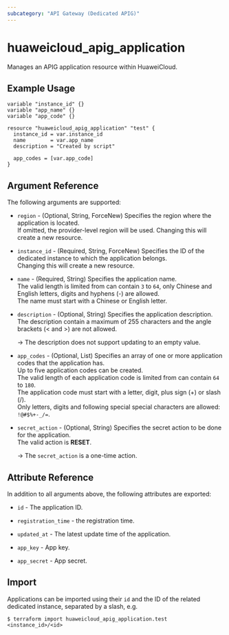```yaml
---
subcategory: "API Gateway (Dedicated APIG)"
---
```


# huaweicloud_apig_application

Manages an APIG application resource within HuaweiCloud.

## Example Usage

```hcl
variable "instance_id" {}
variable "app_name" {}
variable "app_code" {}

resource "huaweicloud_apig_application" "test" {
  instance_id = var.instance_id
  name        = var.app_name
  description = "Created by script"

  app_codes = [var.app_code]
}
```

## Argument Reference

The following arguments are supported:

* `region` - (Optional, String, ForceNew) Specifies the region where the application is located.  
  If omitted, the provider-level region will be used. Changing this will create a new resource.

* `instance_id` - (Required, String, ForceNew) Specifies the ID of the dedicated instance to which the application
  belongs.  
  Changing this will create a new resource.

* `name` - (Required, String) Specifies the application name.  
  The valid length is limited from can contain `3` to `64`, only Chinese and English letters, digits and hyphens (-)
  are allowed.  
  The name must start with a Chinese or English letter.

* `description` - (Optional, String) Specifies the application description.  
  The description contain a maximum of 255 characters and the angle brackets (< and >) are not allowed.

  -> The description does not support updating to an empty value.

* `app_codes` - (Optional, List) Specifies an array of one or more application codes that the application has.  
  Up to five application codes can be created.  
  The valid length of each application code is limited from can contain `64` to `180`.  
  The application code must start with a letter, digit, plus sign (+) or slash (/).  
  Only letters, digits and following special special characters are allowed: `!@#$%+-_/=`.

* `secret_action` - (Optional, String) Specifies the secret action to be done for the application.  
  The valid action is **RESET**.

  -> The `secret_action` is a one-time action.

## Attribute Reference

In addition to all arguments above, the following attributes are exported:

* `id` - The application ID.

* `registration_time` - the registration time.

* `updated_at` - The latest update time of the application.

* `app_key` - App key.

* `app_secret` - App secret.

## Import

Applications can be imported using their `id` and the ID of the related dedicated instance, separated by a slash, e.g.

```shell
$ terraform import huaweicloud_apig_application.test <instance_id>/<id>
```
